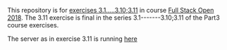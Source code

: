 This repository is for 
[exercises 3.1.....3.10;3.11](https://fullstackopen.github.io/teht%C3%A4v%C3%A4t/#osa-3) 
in course [Full Stack Open 2018](https://fullstackopen.github.io/).
The 3.11 exercise is final in the series 3.1-------3.10;3.11 of the Part3 course exercises.

The server  as in exercise 3.11 
is running [here](https://desolate-springs-77669.herokuapp.com/)

